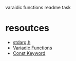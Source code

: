varaidic functions readme task
# resoutces
* <a href="https://en.wikipedia.org/wiki/Stdarg.h">stdarg.h<a/>
* <a href="https://www.gnu.org/software/libc/manual/html_node/Variadic-Functions.html">Variadic Functions<a/>
* <a href="https://www.youtube.com/watch?v=1W4oyuOdXv8">Const Keyword<a/>
